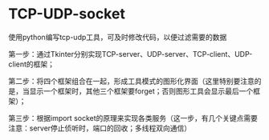 # TCP-UDP-socket
使用python编写tcp-udp工具，可及时修改代码，以便过滤需要的数据

第一步：通过Tkinter分别实现TCP-server、UDP-server、TCP-client、UDP-client的框架；

第二步：将四个框架组合在一起，形成工具模式的图形化界面（这里特别要注意的是，当显示一个框架时，其他三个框架要forget；否则图形工具会显示最后一个框架）；

第三步：根据import socket的原理来实现各类服务（这一步，有几个关键点需要注意：server停止侦听时，端口的回收；多线程双向通信）
